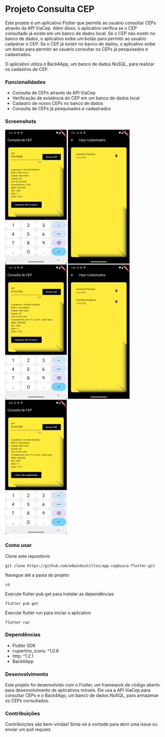 # Projeto Consulta CEP

Este projeto é um aplicativo Flutter que permite ao usuário consultar CEPs através da API ViaCep. Além disso, o aplicativo verifica se o CEP consultado já existe em um banco de dados local. Se o CEP não existir no banco de dados, o aplicativo exibe um botão para permitir ao usuário cadastrar o CEP. Se o CEP já existir no banco de dados, o aplicativo exibe um botão para permitir ao usuário consultar os CEPs já pesquisados e cadastrados.

O aplicativo utiliza o Back4App, um banco de dados NoSQL, para realizar os cadastros de CEP.

### Funcionalidades
- Consulta de CEPs através da API ViaCep
- Verificação de existência do CEP em um banco de dados local
- Cadastro de novos CEPs no banco de dados
- Consulta de CEPs já pesquisados e cadastrados

### Screenshots
<p float="left">
  <img src="assets/1.png" width="200" />
  <img src="assets/2.png" width="200" /> 
  <img src="assets/3.png" width="200" /> 
  <img src="assets/4.png" width="200" /> 
  <img src="assets/5.png" width="200" /> 
</p>

### Como usar
Clone este repositório
```
git clone https://github.com/edwinbustillos/app-cepbusca-flutter.git
```

Navegue até a pasta do projeto
```
cd 
```

Execute flutter pub get para instalar as dependências
```
flutter pub get
```

Execute flutter run para iniciar o aplicativo
```
flutter run
```

### Dependências
- Flutter SDK
- cupertino_icons: ^1.0.6
- http: ^1.2.1
- Back4App

### Desenvolvimento
Este projeto foi desenvolvido com o Flutter, um framework de código aberto para desenvolvimento de aplicativos móveis. Ele usa a API ViaCep para consultar CEPs e o Back4App, um banco de dados NoSQL, para armazenar os CEPs consultados.

### Contribuições
Contribuições são bem-vindas! Sinta-se à vontade para abrir uma issue ou enviar um pull request.
